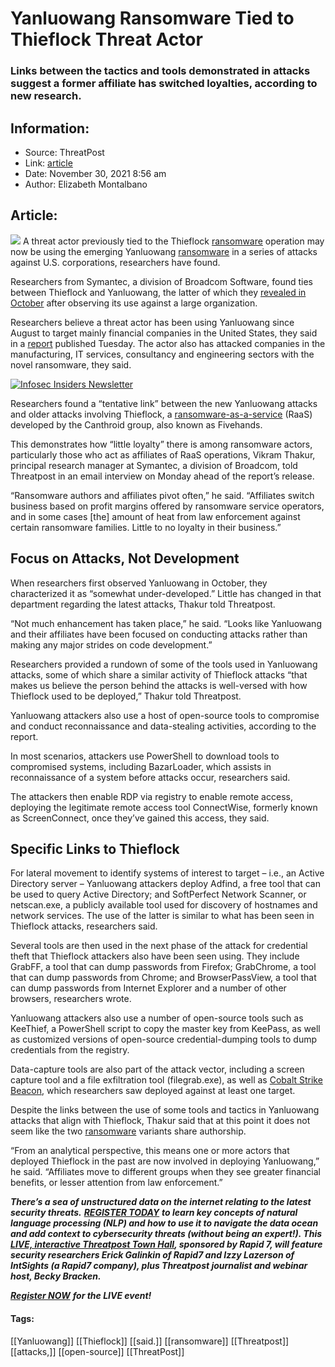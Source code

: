 # Yanluowang Ransomware Tied to Thieflock Threat Actor
### Links between the tactics and tools demonstrated in attacks suggest a former affiliate has switched loyalties, according to new research.

## Information:
+ Source: ThreatPost
+ Link: [article](https://kasperskycontenthub.com/threatpost-global/?p=176640)
+ Date: November 30, 2021  8:56 am
+ Author: Elizabeth Montalbano


## Article:
![](https://media.threatpost.com/wp-content/uploads/sites/103/2021/11/30085123/thief1.jpg)
A threat actor previously tied to the Thieflock [ransomware](https://threatpost.com/ransomware-volumes-record-highs-2021/168327/) operation may now be using the emerging Yanluowang [ransomware](https://threatpost.com/feds-warn-blackmatter-ransomware-gang-is-poised-to-strike/175567/) in a series of attacks against U.S. corporations, researchers have found.


Researchers from Symantec, a division of Broadcom Software, found ties between Thieflock and Yanluowang, the latter of which they [revealed in October](https://symantec-enterprise-blogs.security.com/blogs/threat-intelligence/yanluowang-targeted-ransomware) after observing its use against a large organization.


Researchers believe a threat actor has been using Yanluowang since August to target mainly financial companies in the United States, they said in a [report](https://symantec-enterprise-blogs.security.com/blogs/threat-intelligence/yanluowang-ransomware-attacks-continue) published Tuesday. The actor also has attacked companies in the manufacturing, IT services, consultancy and engineering sectors with the novel ransomware, they said.


[![Infosec Insiders Newsletter](https://media.threatpost.com/wp-content/uploads/sites/103/2021/07/10165815/infosec_insiders_in_article_promo.png)](https://threatpost.com/infosec-insider-subscription-page/?utm_source=ART&utm_medium=ART&utm_campaign=InfosecInsiders_Newsletter_Promo/)  

Researchers found a “tentative link” between the new Yanluowang attacks and older attacks involving Thieflock, a [ransomware-as-a-service](https://threatpost.com/2-5-million-a-year-ransomware-as-a-service-ring-uncovered/119902/) (RaaS) developed by the Canthroid group, also known as Fivehands.


This demonstrates how “little loyalty” there is among ransomware actors, particularly those who act as affiliates of RaaS operations, Vikram Thakur, principal research manager at Symantec, a division of Broadcom, told Threatpost in an email interview on Monday ahead of the report’s release.


“Ransomware authors and affiliates pivot often,” he said. “Affiliates switch business based on profit margins offered by ransomware service operators, and in some cases [the] amount of heat from law enforcement against certain ransomware families. Little to no loyalty in their business.”


**Focus on Attacks, Not Development**
-------------------------------------


When researchers first observed Yanluowang in October, they characterized it as “somewhat under-developed.” Little has changed in that department regarding the latest attacks, Thakur told Threatpost.


“Not much enhancement has taken place,” he said. “Looks like Yanluowang and their affiliates have been focused on conducting attacks rather than making any major strides on code development.”


Researchers provided a rundown of some of the tools used in Yanluowang attacks, some of which share a similar activity of Thieflock attacks “that makes us believe the person behind the attacks is well-versed with how Thieflock used to be deployed,” Thakur told Threatpost.


Yanluowang attackers also use a host of open-source tools to compromise and conduct reconnaissance and data-stealing activities, according to the report.


In most scenarios, attackers use PowerShell to download tools to compromised systems, including BazarLoader, which assists in reconnaissance of a system before attacks occur, researchers said.


The attackers then enable RDP via registry to enable remote access, deploying the legitimate remote access tool ConnectWise, formerly known as ScreenConnect, once they’ve gained this access, they said.


**Specific Links to Thieflock**
-------------------------------


For lateral movement to identify systems of interest to target – i.e., an Active Directory server – Yanluowang attackers deploy Adfind, a free tool that can be used to query Active Directory; and SoftPerfect Network Scanner, or netscan.exe, a publicly available tool used for discovery of hostnames and network services. The use of the latter is similar to what has been seen in Thieflock attacks, researchers said.


Several tools are then used in the next phase of the attack for credential theft that Thieflock attackers also have been seen using. They include GrabFF, a tool that can dump passwords from Firefox; GrabChrome, a tool that can dump passwords from Chrome; and BrowserPassView, a tool that can dump passwords from Internet Explorer and a number of other browsers, researchers wrote.


Yanluowang attackers also use a number of open-source tools such as KeeThief, a PowerShell script to copy the master key from KeePass, as well as customized versions of open-source credential-dumping tools to dump credentials from the registry.


Data-capture tools are also part of the attack vector, including a screen capture tool and a file exfiltration tool (filegrab.exe), as well as [Cobalt Strike Beacon](https://threatpost.com/cobalt-strike-cybercrooks/167368/), which researchers saw deployed against at least one target.


Despite the links between the use of some tools and tactics in Yanluowang attacks that align with Thieflock, Thakur said that at this point it does not seem like the two [ransomware](https://threatpost.com/grief-ransomware-nra/175850/) variants share authorship.


“From an analytical perspective, this means one or more actors that deployed Thieflock in the past are now involved in deploying Yanluowang,” he said. “Affiliates move to different groups when they see greater financial benefits, or lesser attention from law enforcement.”


***There’s a sea of unstructured data on the internet relating to the latest security threats.*** [***REGISTER TODAY***](https://threatpost.com/webinars/security-threats-natural-language-processing/?utm_source=In+Article&utm_medium=article&utm_campaign=Decoding+the+Data+Ocean:+Security+Threats+%26+Natural+Language+Processing&utm_id=In+Article) ***to learn key concepts of natural language processing (NLP) and how to use it to navigate the data ocean and add context to cybersecurity threats (without being an expert!). This*** [***LIVE, interactive Threatpost Town Hall***](https://threatpost.com/webinars/security-threats-natural-language-processing/?utm_source=In+Article&utm_medium=article&utm_campaign=Decoding+the+Data+Ocean:+Security+Threats+%26+Natural+Language+Processing&utm_id=In+Article)***, sponsored by Rapid 7, will feature security researchers Erick Galinkin of Rapid7 and Izzy Lazerson of IntSights (a Rapid7 company), plus Threatpost journalist and webinar host, Becky Bracken.***


[***Register NOW***](https://threatpost.com/webinars/security-threats-natural-language-processing/?utm_source=In+Article&utm_medium=article&utm_campaign=Decoding+the+Data+Ocean:+Security+Threats+%26+Natural+Language+Processing&utm_id=In+Article) ***for the LIVE event!***




#### Tags:
[[Yanluowang]] [[Thieflock]] [[said.]] [[ransomware]] [[Threatpost]] [[attacks,]] [[open-source]] [[ThreatPost]]

